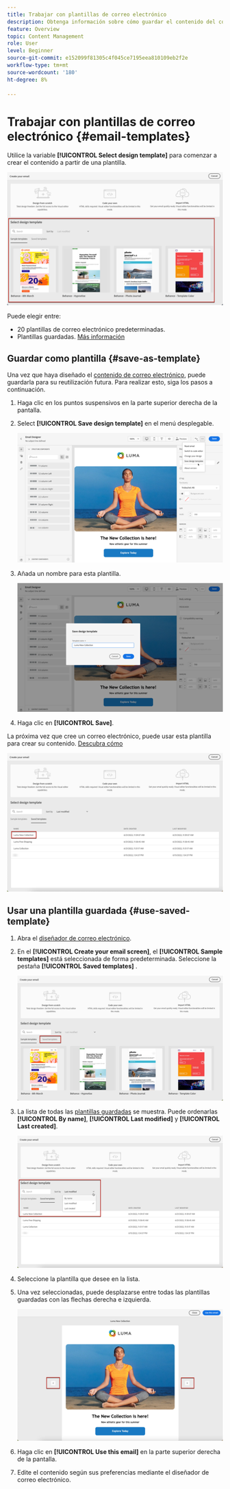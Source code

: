 ```yaml
---
title: Trabajar con plantillas de correo electrónico
description: Obtenga información sobre cómo guardar el contenido del correo electrónico como plantilla y reutilizarlo en Journey Optimizer
feature: Overview
topic: Content Management
role: User
level: Beginner
source-git-commit: e152099f81305c4f045ce7195eea810109eb2f2e
workflow-type: tm+mt
source-wordcount: '180'
ht-degree: 8%

---
```


# Trabajar con plantillas de correo electrónico {#email-templates}

Utilice la variable **[!UICONTROL Select design template]** para comenzar a crear el contenido a partir de una plantilla.

![](assets/email_designer-templates.png)

Puede elegir entre:
* 20 plantillas de correo electrónico predeterminadas.
* Plantillas guardadas. [Más información](#save-as-template)

## Guardar como plantilla {#save-as-template}

Una vez que haya diseñado el [contenido de correo electrónico](design-emails.md), puede guardarla para su reutilización futura. Para realizar esto, siga los pasos a continuación.

1. Haga clic en los puntos suspensivos en la parte superior derecha de la pantalla.

1. Select **[!UICONTROL Save design template]** en el menú desplegable.

   ![](assets/email_designer-save-template.png)

1. Añada un nombre para esta plantilla.

   ![](assets/email_designer-template-name.png)

1. Haga clic en **[!UICONTROL Save]**.

La próxima vez que cree un correo electrónico, puede usar esta plantilla para crear su contenido. [Descubra cómo](#use-saved-template)

![](assets/email_designer-saved-template.png)

## Usar una plantilla guardada {#use-saved-template}

1. Abra el [diseñador de correo electrónico](create-email-content.md).

1. En el **[!UICONTROL Create your email screen]**, el **[!UICONTROL Sample templates]** está seleccionada de forma predeterminada. Seleccione la pestaña **[!UICONTROL Saved templates]** .

   ![](assets/email_designer-saved-templates-tab.png)

1. La lista de todas las [plantillas guardadas](#save-as-template) se muestra. Puede ordenarlas **[!UICONTROL By name]**, **[!UICONTROL Last modified]** y **[!UICONTROL Last created]**.

   ![](assets/email_designer-saved-templates.png)

1. Seleccione la plantilla que desee en la lista.

1. Una vez seleccionadas, puede desplazarse entre todas las plantillas guardadas con las flechas derecha e izquierda.

   ![](assets/email_designer-saved-templates-navigate.png)

1. Haga clic en **[!UICONTROL Use this email]** en la parte superior derecha de la pantalla.

1. Edite el contenido según sus preferencias mediante el diseñador de correo electrónico.


